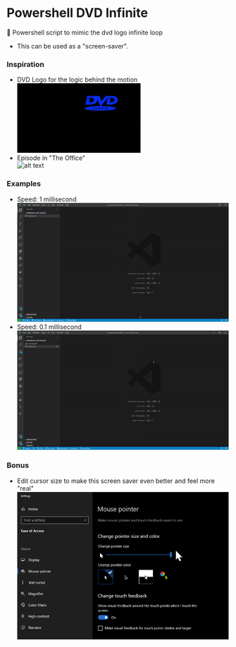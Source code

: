 # Powershell DVD Infinite

📀 Powershell script to mimic the dvd logo infinite loop
<br>

- This can be used as a "screen-saver".

### Inspiration

- DVD Logo for the logic behind the motion<br>
  ![alt text](dvd-inspiration.gif)
- Episode in "The Office"<br>
  ![alt text](michael-scott-gif.gif)

### Examples

- Speed: 1 millisecond<br>
  ![alt text](example.gif "Example of cursor at 1 millisecond speed")
- Speed: 0.1 millisecond<br>
  ![alt text](example0.1.gif "Example of cursor at 0.1 millisecond speed")

### Bonus

- Edit cursor size to make this screen saver even better and feel more "real"<br>
  ![alt text](cursor-settings.png)
